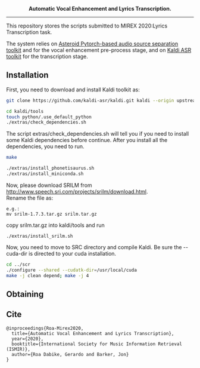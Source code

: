 <div align="center">

**Automatic Vocal Enhancement and Lyrics Transcription.**


</div>

--------------------------------------------------------------------------------

This repository stores the scripts submitted to MIREX 2020:Lyrics Transcription task.

The system relies on [Asteroid Pytorch-based audio source separation toolkit](https://github.com/mpariente/asteroid) and
for the vocal enhancement pre-process stage, and on [Kaldi ASR toolkit](http://kaldi-asr.org/) for the transcription stage. 

## Installation
First, you need to download and install Kaldi toolkit as:
```bash
git clone https://github.com/kaldi-asr/kaldi.git kaldi --origin upstream

cd kaldi/tools
touch python/.use_default_python
./extras/check_dependencies.sh
```
The script extras/check_dependencies.sh will tell you if you need to install some Kaldi dependencies before continue.
After you install all the dependencies, you need to run.
```bash
make

./extras/install_phonetisaurus.sh
./extras/install_miniconda.sh
```  
Now, please download SRILM from http://www.speech.sri.com/projects/srilm/download.html.  
Rename the file as:
```
e.g.:
mv srilm-1.7.3.tar.gz srilm.tar.gz
```
copy srilm.tar.gz into kaldi/tools and run 
```
./extras/install_srilm.sh
```
Now, you need to move to SRC directory and compile Kaldi.
Be sure the --cuda-dir is directed to your cuda installation.
```bash
cd ../scr
./configure --shared --cudatk-dir=/usr/local/cuda
make -j clean depend; make -j 4
```

## Obtaining 



## Cite
```
@inproceedings{Roa-Mirex2020,
  title={Automatic Vocal Enhancement and Lyrics Transcription},
  year={2020},
  booktitle={International Society for Music Information Retrieval (ISMIR)},
  author={Roa Dabike, Gerardo and Barker, Jon}
}
```